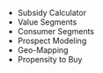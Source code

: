 * Subsidy Calculator
* Value Segments
* Consumer Segments
* Prospect Modeling
* Geo-Mapping
* Propensity to Buy